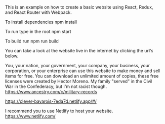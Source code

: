 This is an example on how to create a basic website using React, Redux, and React Router with Webpack.

To install dependencies
npm install

To run type in the root
npm start

To build run
npm run build

You can take a look at the website live in the internet by clicking the url's below.

You, your nation, your government, your company, your business, your corporation, or your enterprise can use this website to make money and sell items for free. You can download an unlimited amount of copies, these free licenses were created by Hector Moreno. My family "served" in the Civil War in the Confederacy, but I'm not racist though. https://www.ancestry.com/c/military-records

https://clever-bavarois-7eda7d.netlify.app/#/

I recommend you to use Netlify to host your website.
https://www.netlify.com/
